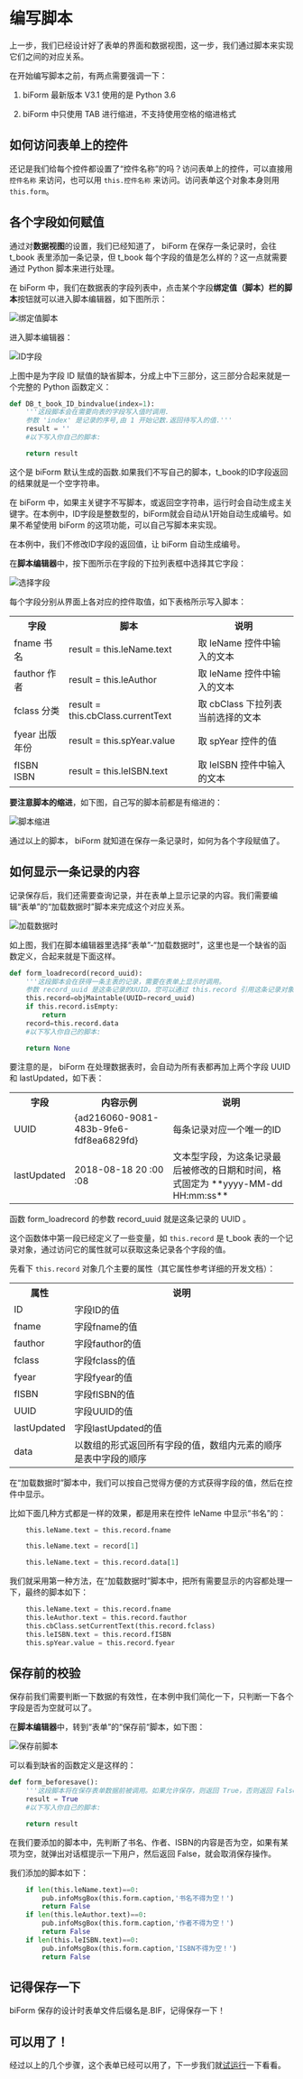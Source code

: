 # 编写脚本

上一步，我们已经设计好了表单的界面和数据视图，这一步，我们通过脚本来实现它们之间的对应关系。

在开始编写脚本之前，有两点需要强调一下：

1. biForm 最新版本 V3.1 使用的是 Python 3.6 

2. biForm 中只使用 TAB 进行缩进，不支持使用空格的缩进格式

## 如何访问表单上的控件

还记是我们给每个控件都设置了“控件名称”的吗？访问表单上的控件，可以直接用 `控件名称` 来访问，也可以用 `this.控件名称` 来访问。访问表单这个对象本身则用 `this.form`。

## 各个字段如何赋值

通过对**数据视图**的设置，我们已经知道了， biForm 在保存一条记录时，会往 t_book 表里添加一条记录，但 t_book 每个字段的值是怎么样的？这一点就需要通过 Python 脚本来进行处理。

在 biForm 中，我们在数据表的字段列表中，点击某个字段**绑定值（脚本）**栏的**脚本**按钮就可以进入脚本编辑器，如下图所示：

![绑定值脚本](first_10.png)

进入脚本编辑器：

![ID字段](first_11.png)

上图中是为字段 ID 赋值的缺省脚本，分成上中下三部分，这三部分合起来就是一个完整的 Python 函数定义：

``` python
def DB_t_book_ID_bindvalue(index=1):
	'''这段脚本会在需要向表的字段写入值时调用.
	参数 'index' 是记录的序号,由 1 开始记数.返回待写入的值.'''
	result = ''
	#以下写入你自己的脚本:

	return result
```

这个是 biForm 默认生成的函数.如果我们不写自己的脚本，t_book的ID字段返回的结果就是一个空字符串。

在 biForm 中，如果主关键字不写脚本，或返回空字符串，运行时会自动生成主关键字。在本例中，ID字段是整数型的，biForm就会自动从1开始自动生成编号。如果不希望使用 biForm 的这项功能，可以自己写脚本来实现。

在本例中，我们不修改ID字段的返回值，让 biForm 自动生成编号。

在**脚本编辑器**中，按下图所示在字段的下拉列表框中选择其它字段：

![选择字段](first_12.png)

每个字段分别从界面上各对应的控件取值，如下表格所示写入脚本：

<table>
	<tr>
		<th>字段</th>
		<th>脚本</th>
		<th>说明</th>
	</tr>
	<tr>
		<td>fname 书名</td>
		<td>	result = this.leName.text</td>
		<td>取 leName 控件中输入的文本</td>
	</tr>
	<tr>
		<td>fauthor 作者</td>
		<td>result = this.leAuthor</td>
		<td>取 leName 控件中输入的文本</td>
	</tr>
	<tr>
		<td>fclass 分类</td>
		<td>	result = this.cbClass.currentText</td>
		<td>取 cbClass 下拉列表当前选择的文本</td>
	</tr>	
	<tr>
		<td>fyear 出版年份</td>
		<td>	result = this.spYear.value</td>
		<td>取 spYear 控件的值</td>
	</tr>
	<tr>
		<td>fISBN ISBN</td>
		<td>	result = this.leISBN.text</td>
		<td>取 leISBN 控件中输入的文本</td>
	</tr>
</table>

**要注意脚本的缩进**，如下图，自己写的脚本前都是有缩进的：

![脚本缩进](first_13.png)

通过以上的脚本， biForm 就知道在保存一条记录时，如何为各个字段赋值了。
	
## 如何显示一条记录的内容

记录保存后，我们还需要查询记录，并在表单上显示记录的内容。我们需要编辑“表单”的“加载数据时”脚本来完成这个对应关系。

![加载数据时](first_14.png)

如上图，我们在脚本编辑器里选择“表单”-“加载数据时”，这里也是一个缺省的函数定义，合起来就是下面这样。

``` python
def form_loadrecord(record_uuid):
	'''这段脚本会在获得一条主表的记录，需要在表单上显示时调用。
	参数 record_uuid 是这条记录的UUID。您可以通过 this.record 引用这条记录对象。'''
	this.record=objMaintable(UUID=record_uuid)
	if this.record.isEmpty:
		return
	record=this.record.data
	#以下写入你自己的脚本:

	return None
```

要注意的是， biForm 在处理数据表时，会自动为所有表都再加上两个字段 UUID 和 lastUpdated，如下表：

<table>
	<tr>
		<th>字段</th>
		<th>内容示例</th>
		<th>说明</th>
	</tr>
	<tr>
		<td>UUID</td>
		<td>{ad216060-9081-483b-9fe6-fdf8ea6829fd}</td>
		<td>每条记录对应一个唯一的ID</td>
	</tr>
	<tr>
		<td>lastUpdated</td>
		<td>2018-08-18 20 :00 :08</td>
		<td>文本型字段，为这条记录最后被修改的日期和时间，格式固定为 **yyyy-MM-dd HH:mm:ss**</td>
	</tr>
</table>

函数 form_loadrecord 的参数 record_uuid 就是这条记录的 UUID 。

这个函数体中第一段已经定义了一些变量，如 `this.record` 是 t_book 表的一个记录对象，通过访问它的属性就可以获取这条记录各个字段的值。 

先看下 `this.record` 对象几个主要的属性（其它属性参考详细的开发文档）：

<table>
	<tr>
		<th>属性</th>
		<th>说明</th>
	</tr>
	<tr>
		<td>ID</td>
		<td>字段ID的值</td>
	</tr>
	<tr>
		<td>fname</td>
		<td>字段fname的值</td>
	</tr>
	<tr>
		<td>fauthor</td>
		<td>字段fauthor的值</td>
	</tr>
	<tr>
		<td>fclass</td>
		<td>字段fclass的值</td>
	</tr>
	<tr>
		<td>fyear</td>
		<td>字段fyear的值</td>
	</tr>
	<tr>
		<td>fISBN</td>
		<td>字段fISBN的值</td>
	</tr>
	<tr>
		<td>UUID</td>
		<td>字段UUID的值</td>
	</tr>
	<tr>
		<td>lastUpdated</td>
		<td>字段lastUpdated的值</td>
	</tr>
	<tr>
		<td>data</td>
		<td>以数组的形式返回所有字段的值，数组内元素的顺序是表中字段的顺序</td>
	</tr>
</table>

在“加载数据时”脚本中，我们可以按自己觉得方便的方式获得字段的值，然后在控件中显示。

比如下面几种方式都是一样的效果，都是用来在控件 leName 中显示“书名”的：

``` python
	this.leName.text = this.record.fname

	this.leName.text = record[1]

	this.leName.text = this.record.data[1]
```

我们就采用第一种方法，在“加载数据时”脚本中，把所有需要显示的内容都处理一下，最终的脚本如下：

``` python
	this.leName.text = this.record.fname
	this.leAuthor.text = this.record.fauthor
	this.cbClass.setCurrentText(this.record.fclass)
	this.leISBN.text = this.record.fISBN
	this.spYear.value = this.record.fyear
```
	
## 保存前的校验

保存前我们需要判断一下数据的有效性，在本例中我们简化一下，只判断一下各个字段是否为空就可以了。

在**脚本编辑器**中，转到“表单”的“保存前“脚本，如下图：

![保存前脚本](first_15.png)

可以看到缺省的函数定义是这样的：

``` python
def form_beforesave():
	'''这段脚本将在保存表单数据前被调用。如果允许保存，则返回 True，否则返回 False。'''
	result = True
	#以下写入你自己的脚本:

	return result
```
	
在我们要添加的脚本中，先判断了书名、作者、ISBN的内容是否为空，如果有某项为空，就弹出对话框提示一下用户，然后返回 False，就会取消保存操作。

我们添加的脚本如下：

``` python
	if len(this.leName.text)==0:
		pub.infoMsgBox(this.form.caption,'书名不得为空！')
		return False
	if len(this.leAuthor.text)==0:
		pub.infoMsgBox(this.form.caption,'作者不得为空！')
		return False
	if len(this.leISBN.text)==0:
		pub.infoMsgBox(this.form.caption,'ISBN不得为空！')
		return False
```

## 记得保存一下

biForm 保存的设计时表单文件后缀名是.BIF，记得保存一下！

## 可以用了！

经过以上的几个步骤，这个表单已经可以用了，下一步我们就[试运行](guides/first_form_4)一下看看。



